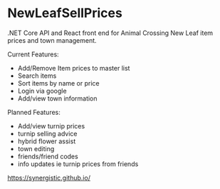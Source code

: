 # NewLeafSellPrices
 
.NET Core API and React front end for Animal Crossing New Leaf item prices and town management.

Current Features:
- Add/Remove Item prices to master list
- Search items
- Sort items by name or price
- Login via google
- Add/view town information

Planned Features:
- Add/view turnip prices
- turnip selling advice
- hybrid flower assist
- town editing
- friends/friend codes
- info updates ie turnip prices from friends


https://synergistic.github.io/
